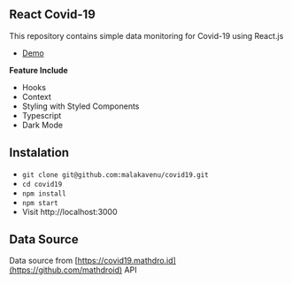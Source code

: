 ## React Covid-19

This repository contains simple data monitoring for Covid-19 using React.js

- [Demo](http://covid19-venu.s3-website-us-east-1.amazonaws.com/)

**Feature Include**

- Hooks
- Context
- Styling with Styled Components
- Typescript
- Dark Mode

## Instalation

- `git clone git@github.com:malakavenu/covid19.git`
- `cd covid19`
- `npm install`
- `npm start`
- Visit http://localhost:3000

## Data Source

Data source from [https://covid19.mathdro.id](https://github.com/mathdroid) API

